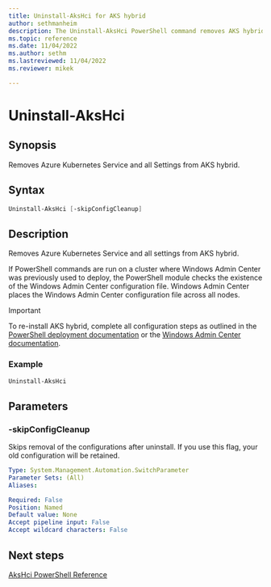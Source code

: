 ```yaml
---
title: Uninstall-AksHci for AKS hybrid
author: sethmanheim
description: The Uninstall-AksHci PowerShell command removes AKS hybrid.
ms.topic: reference
ms.date: 11/04/2022
ms.author: sethm 
ms.lastreviewed: 11/04/2022
ms.reviewer: mikek

---
```


# Uninstall-AksHci

## Synopsis

Removes Azure Kubernetes Service and all Settings from AKS hybrid.

## Syntax

```powershell
Uninstall-AksHci [-skipConfigCleanup]
```

## Description

Removes Azure Kubernetes Service and all settings from AKS hybrid.

If PowerShell commands are run on a cluster where Windows Admin Center was previously used to deploy, the PowerShell module checks the existence of the Windows Admin Center configuration file. Windows Admin Center places the Windows Admin Center configuration file across all nodes.

> [!IMPORTANT]
> To re-install AKS hybrid, complete all configuration steps as outlined in the [PowerShell deployment documentation](../../kubernetes-walkthrough-powershell.md) or the [Windows Admin Center
> documentation](../../setup.md).

### Example

```powershell
Uninstall-AksHci
```

## Parameters

### -skipConfigCleanup

Skips removal of the configurations after uninstall. If you use this flag, your old configuration will be retained.

```yaml
Type: System.Management.Automation.SwitchParameter
Parameter Sets: (All)
Aliases:

Required: False
Position: Named
Default value: None
Accept pipeline input: False
Accept wildcard characters: False
```

## Next steps

[AksHci PowerShell Reference](index.md)
